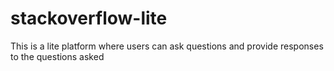 # stackoverflow-lite
This is a lite platform where users can ask questions and provide responses to the questions asked 
